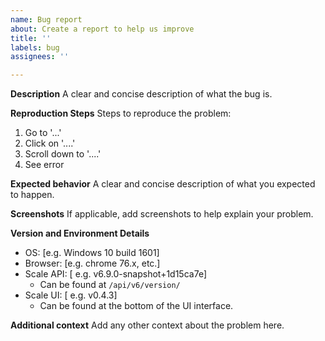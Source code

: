 ```yaml
---
name: Bug report
about: Create a report to help us improve
title: ''
labels: bug
assignees: ''

---
```


**Description**
A clear and concise description of what the bug is.

**Reproduction Steps**
Steps to reproduce the problem:
1. Go to '...'
2. Click on '....'
3. Scroll down to '....'
4. See error

**Expected behavior**
A clear and concise description of what you expected to happen.

**Screenshots**
If applicable, add screenshots to help explain your problem.

**Version and Environment Details**
 - OS: [e.g. Windows 10 build 1601]
 - Browser: [e.g. chrome 76.x, etc.]
 - Scale API: [ e.g. v6.9.0-snapshot+1d15ca7e]
   - Can be found at `/api/v6/version/`
 - Scale UI: [ e.g. v0.4.3]
   - Can be found at the bottom of the UI interface.

**Additional context**
Add any other context about the problem here.
